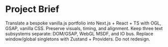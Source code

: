 # Project Brief

Translate a bespoke vanilla.js portfolio into Next.js + React + TS with OGL, GSAP, vanilla CSS. Preserve visuals, timing, and alignment. Keep three text subsystems separate: DOM/GSAP, WebGL MSDF, and IO bus. Replace window/global singletons with Zustand + Providers. Do not redesign.